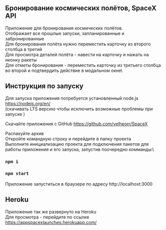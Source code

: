 ## Бронирование космических полётов, SpaceX API
Приложение для бронирования космических полётов. \
Отображает все прошлые запуски, запланированные и забронированные\
Для бронирования полёта нужно переместить карточку из второго столбца в третий\
Для просмотра деталей полёта - навести на карточку и нажать на иконку ракеты\
Для отметы бронирования - переместить карточку из третьего столбца во второй и подтвердить действие в модальном окне\

## Инструкция по запуску
Для запуска приложения потребуется установленный node.js https://nodejs.org/en/ \
(скачивать LTS версию чтобы исключить возможные проблемы при запуске )

Скачайте приложения с GitHub https://github.com/velheorr/SpaceX

Распакуйте архив\
Откройте командную строку и перейдите в папку проекта\
Выполните инициализацию проекта для подключения пакетов для работы приложения и его запуска, запустив поочередно комманды:\

### `npm i`
### `npm start`

Приложение запуститься в браузере по адресу
http://localhost:3000

## Heroku
Приложение так же развернуто на Heroku\
Для просмотра - перейдите по ссылке\
https://appspacexlaunches.herokuapp.com/
